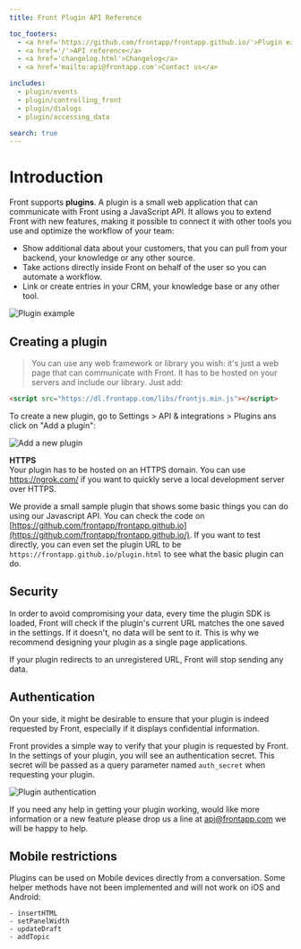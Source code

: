 ```yaml
---
title: Front Plugin API Reference

toc_footers:
  - <a href='https://github.com/frontapp/frontapp.github.io/'>Plugin example</a>
  - <a href='/'>API reference</a>
  - <a href='changelog.html'>Changelog</a>
  - <a href='mailto:api@frontapp.com'>Contact us</a>

includes:
  - plugin/events
  - plugin/controlling_front
  - plugin/dialogs
  - plugin/accessing_data

search: true
---
```


# Introduction

Front supports **plugins**. A plugin is a small web application that can communicate with Front using a JavaScript API. It allows you to extend Front with new features, making it possible to connect it with other tools you use and optimize the workflow of your team:

* Show additional data about your customers, that you can pull from your backend, your knowledge or any other source.
* Take actions directly inside Front on behalf of the user so you can automate a workflow.
* Link or create entries in your CRM, your knowledge base or any other tool.

![Plugin example](plugin-example.png)

## Creating a plugin

> You can use any web framework or library you wish: it's just a web page that can communicate with Front.
> It has to be hosted on your servers and include our library. Just add:

```html
<script src="https://dl.frontapp.com/libs/frontjs.min.js"></script>
```

To create a new plugin, go to Settings > API & integrations > Plugins ans click on "Add a plugin":

![Add a new plugin](plugin-settings.png)

<aside class="warning">
<strong>HTTPS</strong><br>
Your plugin has to be hosted on an HTTPS domain. You can use <a href="https://ngrok.com/">https://ngrok.com/</a> if you want to quickly serve a local development server over HTTPS.
</aside>

We provide a small sample plugin that shows some basic things you can do using our Javascript API. You can check the code on [https://github.com/frontapp/frontapp.github.io](https://github.com/frontapp/frontapp.github.io/).
If you want to test directly, you can even set the plugin URL to be `https://frontapp.github.io/plugin.html` to see what the basic plugin can do.

## Security

In order to avoid compromising your data, every time the plugin SDK is loaded, Front will check if the plugin's current URL matches the one saved in the settings. If it doesn't, no data will be sent to it.
This is why we recommend designing your plugin as a single page applications.

<aside class="warning">
If your plugin redirects to an unregistered URL, Front will stop sending any data.
</aside>

## Authentication

On your side, it might be desirable to ensure that your plugin is indeed requested by Front, especially if it displays confidential information.

Front provides a simple way to verify that your plugin is requested by Front. In the settings of your plugin, you will see an authentication secret. This secret will be passed as a query parameter named `auth_secret` when requesting your plugin.

![Plugin authentication](plugin-auth.png)

If you need any help in getting your plugin working, would like more information or a new feature please drop us a line at api@frontapp.com we will be happy to help.

## Mobile restrictions

Plugins can be used on Mobile devices directly from a conversation. Some helper methods have not been implemented and will not work on iOS and Android: 

```
- insertHTML
- setPanelWidth
- updateDraft
- addTopic 
```
